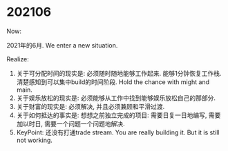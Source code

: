 # 202106

Now:

2021年的6月. We enter a new situation.

Realize:

1. 关于可分配时间的现实是: 必须随时随地能够工作起来. 能够1分钟恢复工作栈.
清楚感知到可以集中build的时间阶段. Hold the chance with might and main.
2. 关于娱乐放松的现实是: 必须能够从工作中找到能够娱乐放松自己的那部分.
3. 关于财富的现实是: 必须解决, 并且必须兼顾和平滑过渡.
4. 关于如何抵达的事实是: 想想之前独立完成的项目: 需要日复一日地编写, 需要加以时日,
需要一个问题一个问题地解决.
5. KeyPoint: 还没有打通trade stream. You are really building it. But it is still not working.
